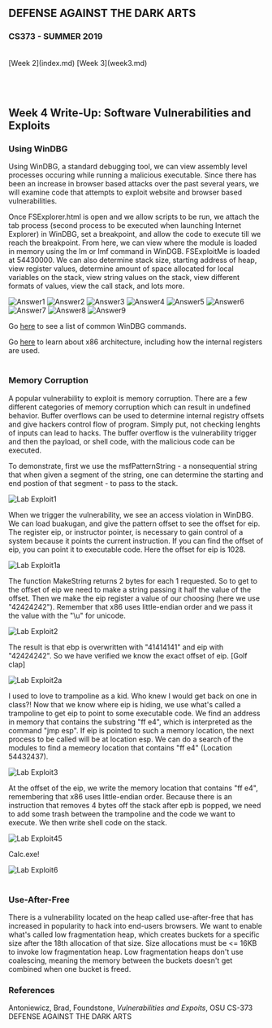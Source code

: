 
## DEFENSE AGAINST THE DARK ARTS
### CS373 - SUMMER 2019
<br>
[Week 2](index.md)  [Week 3](week3.md)

<br><br>
## Week 4 Write-Up:  Software Vulnerabilities and Exploits

### Using WinDBG

Using WinDBG, a standard debugging tool, we can view assembly level processes occuring while running a malicious executable. Since there has been an increase in browser based attacks over the past several years, we will examine code that attempts to exploit website and browser based vulnerabilities.

Once FSExplorer.html is open and we allow scripts to be run, we attach the tab process (second process to be executed when launching Internet Explorer) in WinDBG, set a breakpoint, and allow the code to execute till we reach the breakpoint. From here, we can view where the module is loaded in memory using the lm or lmf command in WinDGB. FSExploitMe is loaded at 54430000. We can also determine stack size, starting address of heap, view register values, determine amount of space allocated for local variables on the stack, view string values on the stack, view different formats of values, view the call stack, and lots more.

![Answer1](FSExploitMe_1.JPG)
![Answer2](FSExploitMe_2.JPG)
![Answer3](FSExploitMe_3.JPG)
![Answer4](FSExploitMe_4.JPG)
![Answer5](FSExploitMe_5.JPG)
![Answer6](FSExploitMe_6.JPG)
![Answer7](FSExploitMe_7.JPG)
![Answer8](FSExploitMe_8.JPG)
![Answer9](FSExploitMe_9.JPG)
<br>

Go [here](http://windbg.info/doc/1-common-cmds.html) to see a list of common WinDBG commands.

Go [here](https://docs.microsoft.com/en-us/windows-hardware/drivers/debugger/x86-architecture) to learn about x86 architecture, including how the internal registers are used.
<br><br>

### Memory Corruption

A popular vulnerability to exploit is memory corruption. There are a few different categories of memory corruption which can result in undefined behavior. Buffer overflows can be used to determine internal registry offsets and give hackers control flow of program. Simply put, not checking lenghts of inputs can lead to hacks. The buffer overflow is the vulnerability trigger and then the payload, or shell code, with the malicious code can be executed.

To demonstrate, first we use the msfPatternString - a nonsequential string that when given a segment of the string, one can determine the starting and end postion of that segment - to pass to the stack.

![Lab Exploit1](L2_Exploit_1step.JPG)
<br>

When we trigger the vulnerability, we see an access violation in WinDBG. We can load buakugan, and give the pattern offset to see the offset for eip. The register eip, or instructor pointer, is necessary to gain control of a system because it points the current instruction. If you can find the offset of eip, you can point it to executable code. Here the offset for eip is 1028.

![Lab Exploit1a](L2_Exploit_1a.JPG)
<br>

The function MakeString returns 2 bytes for each 1 requested. So to get to the offset of eip we need to make a string passing it half the value of the offset. Then we make the eip register a value of our choosing (here we use "42424242"). Remember that x86 uses little-endian order and we pass it the value with the "\u" for unicode.

![Lab Exploit2](L2_Exploit_2step.JPG)
<br>

The result is that ebp is overwritten with "41414141" and eip with "42424242". So we have verified we know the exact offset of eip. [Golf clap]

![Lab Exploit2a](L2_Exploit_2result.JPG)
<br>

I used to love to trampoline as a kid. Who knew I would get back on one in class?! Now that we know where eip is hiding, we use what's called a trampoline to get eip to point to some executable code. We find an address in memory that contains the substring "ff e4", which is interpreted as the command "jmp esp". If eip is pointed to such a memory location, the next process to be called will be at location esp. 
We can do a search of the modules to find a memeory location that contains "ff e4" (Location 54432437).

![Lab Exploit3](L2_Exploit_3a.JPG)
<br>

At the offset of the eip, we write the memory location that contains "ff e4", remembering that x86 uses little-endian order. Because there is an instruction that removes 4 bytes off the stack after epb is popped, we need to add some trash between the trampoline and the code we want to execute. We then write shell code on the stack.

![Lab Exploit45](L2_Exploit_45code.JPG)
<br>

Calc.exe! 

![Lab Exploit6](L2_Exploit_6.JPG)
<br><br>

### Use-After-Free

There is a vulnerability located on the heap called use-after-free that has increased in popularity to hack into end-users browsers. We want to enable what's called low fragmentation heap, which creates buckets for a specific size after the 18th allocation of that size. Size allocations must be <= 16KB to invoke low fragmentation heap. Low fragmentation heaps don't use coalescing, meaning the memory between the buckets doesn't get combined when one bucket is freed.



### References
Antoniewicz, Brad, Foundstone, *Vulnerabilities and Expoits*, OSU CS-373 DEFENSE AGAINST THE DARK ARTS

